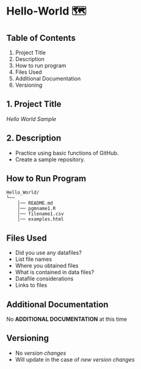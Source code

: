 # Hello-World 🗺️
## **Table of Contents**
1. Project Title
2. Description
3. How to run program
4. Files Used
5. Additional Documentation
6. Versioning
## **1. Project Title**
*Hello World Sample*
## **2. Description**
- Practice using basic functions of GitHub.
- Create a sample repository.
## **How to Run Program**
```text
Hello_World/
└── 
    │── README.md
    │── pgmname1.R
    │── filename1.csv
    │── examples.html
 ```
 
 ## **Files Used**
 - Did you use any datafiles?
 - List file names
 - Where you obtained files
 - What is contained in data files?
 - Datafile considerations 
 - Links to files 

## **Additional Documentation**
No **ADDITIONAL DOCUMENTATION** at this time
 
## **Versioning**
- No *version changes*
- Will update in the case of *new version changes*
 



